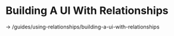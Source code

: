 # Building A UI With Relationships

-> /guides/using-relationships/building-a-ui-with-relationships
